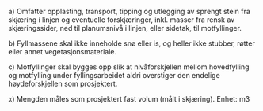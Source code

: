 a) Omfatter opplasting, transport, tipping og utlegging av sprengt stein fra skjæring i linjen og eventuelle forskjæringer, inkl. masser fra rensk av skjæringssider, ned til planumsnivå i linjen, eller sidetak, til motfyllinger.

b) Fyllmassene skal ikke inneholde snø eller is, og heller ikke stubber, røtter eller annet vegetasjonsmateriale.

c) Motfyllinger skal bygges opp slik at nivåforskjellen mellom hovedfylling og motfylling under fyllingsarbeidet aldri overstiger den endelige høydeforskjellen som prosjektert.

x) Mengden måles som prosjektert fast volum (målt i skjæring). Enhet: m3

